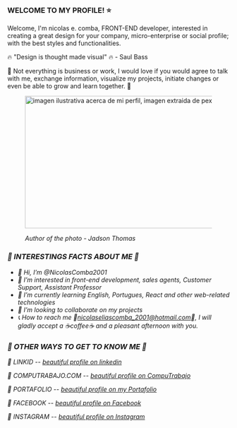 ### WELCOME TO MY PROFILE! :star:

Welcome, I'm nicolas e. comba, FRONT-END developer, interested in creating a great design for your company, micro-enterprise or social profile; with the best styles and functionalities.

:fire: "Design is thought made visual" :fire: - Saul Bass

💞️ Not everything is business or work, I would love if you would agree to talk with me, exchange information, visualize my projects, initiate changes or even be able to grow and learn together. 💞️
<figure>
<img title="Ilustracion, creatividad, imaginacion." src = "https://images.pexels.com/photos/542556/pexels-photo-542556.jpeg?auto=compress&cs=tinysrgb&dpr=1&w=500" width = "600" height="300" alt="imagen ilustrativa acerca de mi perfil, imagen extraida de pexels.com">
<figcaption>
<p> <em>Author of the photo - Jadson Thomas<em> </p>
</figcaption>
</figure>

### :triangular_flag_on_post: INTERESTINGS FACTS ABOUT ME :triangular_flag_on_post:
- 👋 Hi, I’m @NicolasComba2001 <br>
- 👀 I’m interested in front-end development, sales agents, Customer Support, Assistant Professor <br>
- 🌱 I’m currently learning English, Portugues, React and other web-related technologies <br>
- 💞️ I’m looking to collaborate on my projects <br>
- :telephone_receiver: How to reach me :email:nicolaseliascomba_2001@hotmail.com:email:, I will gladly accept a :coffee:coffee:coffee: and a pleasant afternoon with you. <br>

### :triangular_flag_on_post: OTHER WAYS TO GET TO KNOW ME :triangular_flag_on_post:

:dart: LINKID -- <a href="https://www.linkedin.com/in/nicolas-comba-334324196/" target="_BLANK" rel="nofollow">beautiful profile on linkedin</a>

:dart: COMPUTRABAJO.COM -- <a href="https://candidato.computrabajo.com.ar/Candidate/Home" target="_BLANK" rel="nofollow">beautiful profile on CompuTrabajo</a>

:dart: PORTAFOLIO -- <a href="#" target="_BLANK" rel="nofollow">beautiful profile on my Portafolio</a>

:dart: FACEBOOK -- <a href="facebook.com/nico.comba.50/" target="_BLANK" rel="nofollow">beautiful profile on Facebook</a>

:dart: INSTAGRAM -- <a href="https://www.instagram.com/nicolascomba/" target="_BLANK" rel="nofollow">beautiful profile on Instagram</a>

<!---
NicolasComba2001/NicolasComba2001 is a ✨ special ✨ repository because its `README.md` (this file) appears on your GitHub profile.
You can click the Preview link to take a look at your changes.
--->
